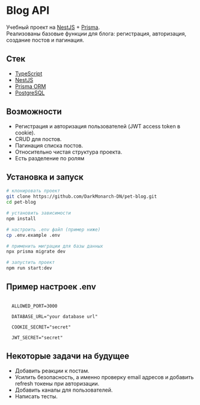 # Blog API

Учебный проект на [NestJS](https://nestjs.com/) + [Prisma](https://www.prisma.io/).  
Реализованы базовые функции для блога: регистрация, авторизация, создание постов и пагинация.

## Стек

- [TypeScript](https://www.typescriptlang.org/)
- [NestJS](https://nestjs.com/)
- [Prisma ORM](https://www.prisma.io/)
- [PostgreSQL](https://www.postgresql.org/)

## Возможности

- Регистрация и авторизация пользователей (JWT access token в cookie).
- CRUD для постов.
- Пагинация списка постов.
- Относительно чистая структура проекта.
- Есть разделение по ролям

## Установка и запуск

```bash
# клонировать проект
git clone https://github.com/DarkMonarch-DN/pet-blog.git
cd pet-blog

# установить зависимости
npm install

# настроить .env файл (пример ниже)
cp .env.example .env

# применить миграции для базы данных
npx prisma migrate dev

# запустить проект
npm run start:dev

```

## Пример настроек .env

```

  ALLOWED_PORT=3000

  DATABASE_URL="your database url"

  COOKIE_SECRET="secret"

  JWT_SECRET="secret"

```

## Некоторые задачи на будущее

- Добавить реакции к постам.
- Усилить безопасность, а именно проверку email адресов и добавить refresh токены при авторизации.
- Добавить каналы для пользователей.
- Написать тесты.
